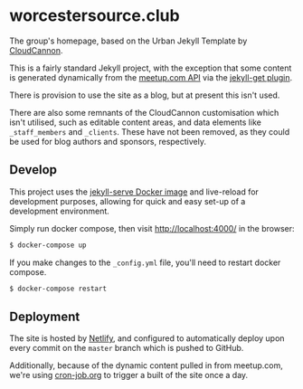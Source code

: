 # worcestersource.club

The group's homepage, based on the Urban Jekyll Template by [CloudCannon](http://cloudcannon.com/).

This is a fairly standard Jekyll project, with the exception that some content is generated dynamically from the [meetup.com API](https://www.meetup.com/meetup_api/) via the [jekyll-get plugin](https://github.com/18F/jekyll-get).

There is provision to use the site as a blog, but at present this isn't used.

There are also some remnants of the CloudCannon customisation which isn't utilised, such as editable content areas, and data elements like `_staff_members` and `_clients`. These have not been removed, as they could be used for blog authors and sponsors, respectively.

## Develop

This project uses the [jekyll-serve Docker image](https://github.com/BretFisher/jekyll-serve) and live-reload for development purposes, allowing for quick and easy set-up of a development environment.

Simply run docker compose, then visit <http://localhost:4000/> in the browser:

~~~bash
$ docker-compose up
~~~

If you make changes to the `_config.yml` file, you'll need to restart docker compose.

~~~bash
$ docker-compose restart
~~~

## Deployment

The site is hosted by [Netlify](https://app.netlify.com/), and configured to automatically deploy upon every commit on the `master` branch which is pushed to GitHub.

Additionally, because of the dynamic content pulled in from meetup.com, we're using [cron-job.org](https://cron-job.org/) to trigger a built of the site once a day.
